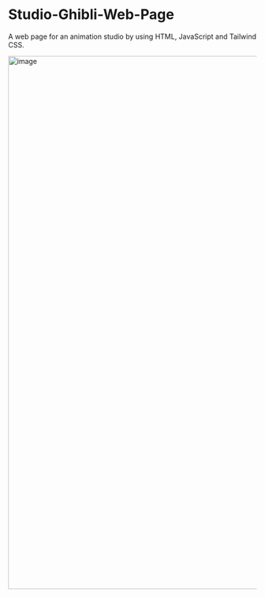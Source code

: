 # Studio-Ghibli-Web-Page
A web page for an animation studio by using HTML, JavaScript and Tailwind CSS.

<img width="1079" alt="image" src="https://github.com/rashmi-anand23/Studio-Ghibli-Web-Page/assets/142922593/bd2573d4-4156-42fe-aa5d-4172f4ea3d7c">

